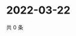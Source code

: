 # 2022-03-22

共 0 条

<!-- BEGIN WEIBO -->
<!-- 最后更新时间 Tue Mar 22 2022 10:49:51 GMT+0800 (China Standard Time) -->

<!-- END WEIBO -->
